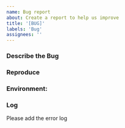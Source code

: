 ```yaml
---
name: Bug report
about: Create a report to help us improve
title: '[BUG]'
labels: 'Bug'
assignees: ''
---
```


<!--
Note: Please search to see if an issue already exists for the bug you encountered.
-->

### Describe the Bug
<!-- A concise description of what you're experiencing. -->

### Reproduce
<!-- A description of how we can reproduce the issue. -->

### Environment:
<!--
- OS: 
- NebulaStream Version: 
- Architecture: 
-->

### Log
Please add the error log
